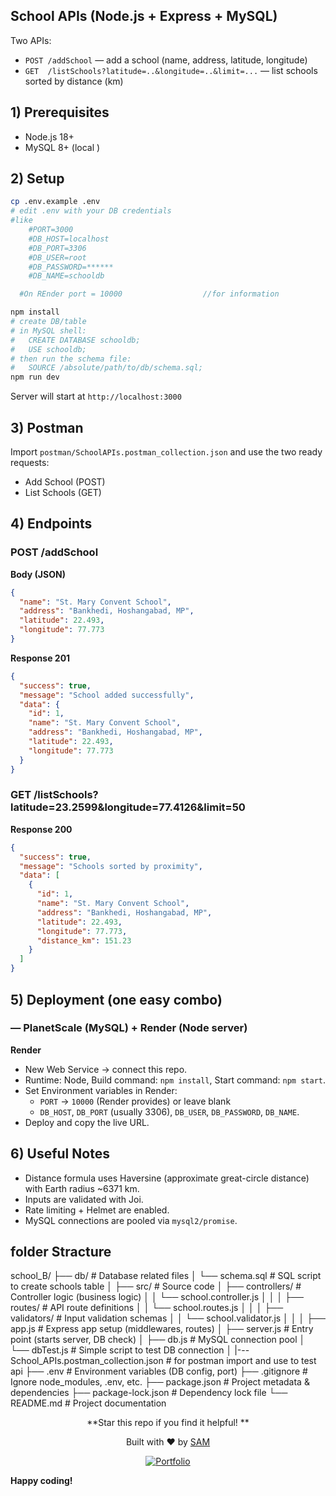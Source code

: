 ## School APIs (Node.js + Express + MySQL)

Two APIs:
- `POST /addSchool` — add a school (name, address, latitude, longitude)
- `GET  /listSchools?latitude=..&longitude=..&limit=...` — list schools sorted by distance (km)


## 1) Prerequisites
- Node.js 18+
- MySQL 8+ (local )


## 2) Setup
```bash
cp .env.example .env
# edit .env with your DB credentials
#like
    #PORT=3000
    #DB_HOST=localhost
    #DB_PORT=3306
    #DB_USER=root
    #DB_PASSWORD=******
    #DB_NAME=schooldb

  #On REnder port = 10000                  //for information

npm install
# create DB/table
# in MySQL shell:
#   CREATE DATABASE schooldb;
#   USE schooldb;
# then run the schema file:
#   SOURCE /absolute/path/to/db/schema.sql;
npm run dev
```
Server will start at `http://localhost:3000`


## 3) Postman
Import `postman/SchoolAPIs.postman_collection.json` and use the two ready requests:
- Add School (POST)
- List Schools (GET)


## 4) Endpoints

### POST /addSchool
**Body (JSON)**
```json
{
  "name": "St. Mary Convent School",
  "address": "Bankhedi, Hoshangabad, MP",
  "latitude": 22.493,
  "longitude": 77.773
}
```
**Response 201**
```json
{
  "success": true,
  "message": "School added successfully",
  "data": {
    "id": 1,
    "name": "St. Mary Convent School",
    "address": "Bankhedi, Hoshangabad, MP",
    "latitude": 22.493,
    "longitude": 77.773
  }
}
```

### GET /listSchools?latitude=23.2599&longitude=77.4126&limit=50
**Response 200**
```json
{
  "success": true,
  "message": "Schools sorted by proximity",
  "data": [
    {
      "id": 1,
      "name": "St. Mary Convent School",
      "address": "Bankhedi, Hoshangabad, MP",
      "latitude": 22.493,
      "longitude": 77.773,
      "distance_km": 151.23
    }
  ]
}
```


## 5) Deployment (one easy combo)

###  — PlanetScale (MySQL) + Render (Node server)
**Render**
   - New Web Service → connect this repo.
   - Runtime: Node, Build command: `npm install`, Start command: `npm start`.
   - Set Environment variables in Render:
     - `PORT` → `10000` (Render provides) or leave blank
     - `DB_HOST`, `DB_PORT` (usually 3306), `DB_USER`, `DB_PASSWORD`, `DB_NAME`.
   - Deploy and copy the live URL.



## 6) Useful Notes
- Distance formula uses Haversine (approximate great-circle distance) with Earth radius ~6371 km.
- Inputs are validated with Joi.
- Rate limiting + Helmet are enabled.
- MySQL connections are pooled via `mysql2/promise`.


## folder Stracture

school_B/
├── db/                                                   # Database related files
│ └── schema.sql                                          # SQL script to create schools table
│
├── src/                                                   # Source code
│ ├── controllers/                                        # Controller logic (business logic)
│ │ └── school.controller.js
│ │
│ ├── routes/                                             # API route definitions
│ │ └── school.routes.js
│ │
│ ├── validators/                                         # Input validation schemas
│ │ └── school.validator.js
│ │
│ ├── app.js                                             # Express app setup (middlewares, routes)
│ ├── server.js                                           # Entry point (starts server, DB check)
│ ├── db.js                                               # MySQL connection pool
│ └── dbTest.js                                           # Simple script to test DB connection
│
|---School_APIs.postman_collection.json                   # for postman import and use to test api
├── .env                                                 # Environment variables (DB config, port)
├── .gitignore                                            # Ignore node_modules, .env, etc.
├── package.json                                          # Project metadata & dependencies
├── package-lock.json                                     #  Dependency lock file
└── README.md                                             # Project documentation



<div align="center">

**Star this repo if you find it helpful! **

Built with ❤️ by [ SAM ](https://github.com/sameer2210)

[![Portfolio](https://img.shields.io/badge/Portfolio-Live-brightgreen)](https://portfolio-coral-two-16.vercel.app)

</div>

**Happy coding!**
